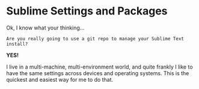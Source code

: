 # Sublime Settings and Packages

Ok, I know what your thinking...

````Are you really going to use a git repo to manage your Sublime Text install?````

**YES!**

I live in a multi-machine, multi-environment world, and quite frankly I like to have the same settings across devices and operating systems. This is the quickest and easiest way for me to do that. 